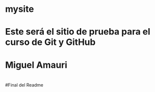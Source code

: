 # mysite
# Este será el sitio de prueba para el curso de Git y GitHub
# Miguel Amauri
#
#
#
#
#
#
#
#
#
#
#
#
#
#
#
#
#
#
#
#
#
#
#
#
#
#
#Final del Readme
